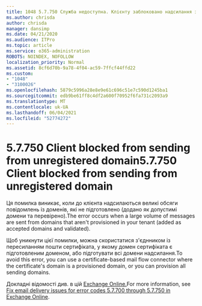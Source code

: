 ```yaml
---
title: 1048 5.7.750 Служба недоступна. Клієнту заблоковано надсилання з незареєстровані доменів
ms.author: chrisda
author: chrisda
manager: dansimp
ms.date: 04/21/2020
ms.audience: ITPro
ms.topic: article
ms.service: o365-administration
ROBOTS: NOINDEX, NOFOLLOW
localization_priority: Normal
ms.assetid: 8cf6d70b-9a78-4f04-ac59-7ffcf44ffd22
ms.custom:
- "1048"
- "3100026"
ms.openlocfilehash: 5879c5996a28e8e9e61c696c51e7c590d1245ba1
ms.sourcegitcommit: edb9be61ff8c4df2a600f70952f6fa731c2093a9
ms.translationtype: MT
ms.contentlocale: uk-UA
ms.lasthandoff: 06/04/2021
ms.locfileid: "52774272"
---
```

# <a name="57750-client-blocked-from-sending-from-unregistered-domain"></a><span data-ttu-id="1a525-103">5.7.750 Client blocked from sending from unregistered domain</span><span class="sxs-lookup"><span data-stu-id="1a525-103">5.7.750 Client blocked from sending from unregistered domain</span></span>

<span data-ttu-id="1a525-104">Ця помилка виникає, коли до клієнта надсилаються великі обсяги повідомлень із доменів, які не підготовлено (додано як допустимі домени та перевірено).</span><span class="sxs-lookup"><span data-stu-id="1a525-104">The error occurs when a large volume of messages are sent from domains that aren't provisioned in your tenant (added as accepted domains and validated).</span></span>

<span data-ttu-id="1a525-105">Щоб уникнути цієї помилки, можна скористатися з'єднником із пересиланням пошти сертифіката, у якому домен сертифіката є підготовленим доменом, або підготувати всі домени надсилання.</span><span class="sxs-lookup"><span data-stu-id="1a525-105">To avoid this error, you can use a certificate-based mail flow connector where the certificate's domain is a provisioned domain, or you can provision all sending domains.</span></span>

<span data-ttu-id="1a525-106">Докладні відомості див. в цій [Exchange Online.](https://go.microsoft.com/fwlink/?linkid=2164955)</span><span class="sxs-lookup"><span data-stu-id="1a525-106">For more information, see [Fix email delivery issues for error codes 5.7.700 through 5.7.750 in Exchange Online](https://go.microsoft.com/fwlink/?linkid=2164955).</span></span>